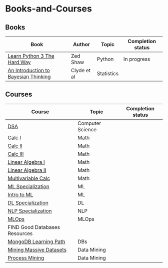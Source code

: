 # Books-and-Courses

## Books



|Book       |Author          |Topic | Completion status|
|-----------|----------------|------|-------|
[Learn Python 3 The Hard Way](https://github.com/ev1lm0rty/Learn_Python3/blob/master/learn-python-3-hard-way.pdf) | Zed Shaw| Python | In progress
[An Introduction to Bayesian Thinking](https://statswithr.github.io/book/) | Clyde et al | Statistics| 


## Courses


|Course                                                                                                                                                                         |Topic                         |Completion status|
|------------------------------------------------------------------------------------------------------------------------------------------------------ |----------------------------|----------------|
[DSA](https://www.udacity.com/course/data-structures-and-algorithms-in-python--ud513)                                         | Computer Science    | 
[Calc I](https://www.edx.org/course/calculus-1a-differentiation)                                                                                   |Math                          |
[Calc II](https://www.edx.org/course/calculus-1b-integration)                                                                                       |Math               	       |
[Calc III](https://www.edx.org/course/calculus-1c-coordinate-systems-infinite-series)                                                 |Math                          |
[Linear Algebra I](https://www.youtube.com/playlist?list=PLZHQObOWTQDPD3MizzM2xVFitgF8hE_ab)                 |Math                          |
[Linear Algebra II](https://www.edx.org/course/calculus-1c-coordinate-systems-infinite-series)                                  |Math                           |
[Multivariable Calc](https://ocw.mit.edu/courses/18-02sc-multivariable-calculus-fall-2010/)                                        |Math                           |
[ML Specialization](https://www.coursera.org/specializations/machine-learning-introduction)                                     |ML           		        |
[Intro to ML](https://www.udacity.com/course/intro-to-machine-learning--ud120)                                                         |ML                              |
[DL Specialization](https://www.coursera.org/specializations/deep-learning)                                                               |DL                              |
[NLP Specialization](https://www.coursera.org/specializations/natural-language-processing)                                     |NLP                            |
[MLOps](https://www.coursera.org/specializations/natural-language-processing)                                                       |MLOps                        |
FIND Good Databases Resources                                                                                                                               |                                    |
[MongoDB Learning Path](https://university.mongodb.com/learning_paths/developer)                                               |DBs                             |
[Mining Massive Datasets](https://www.edx.org/course/mining-massive-datasets)                                                     | Data Mining                |
[Process Mining](https://www.coursera.org/learn/process-mining#syllabus)             						     |Data Mining                 |

